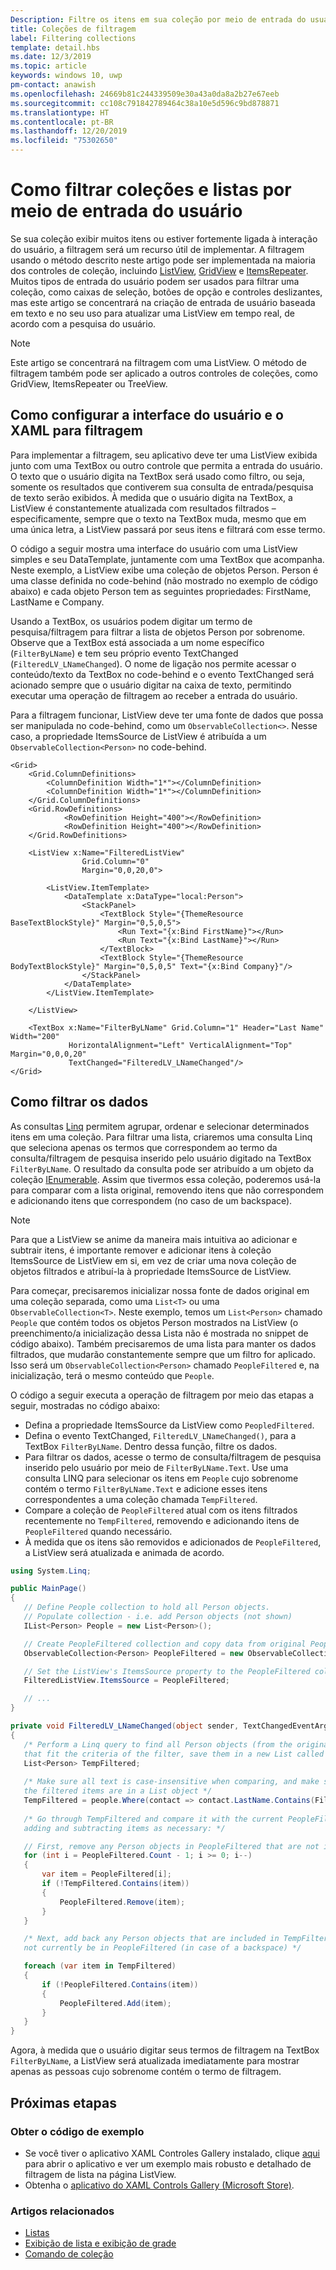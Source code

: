 ```yaml
---
Description: Filtre os itens em sua coleção por meio de entrada do usuário.
title: Coleções de filtragem
label: Filtering collections
template: detail.hbs
ms.date: 12/3/2019
ms.topic: article
keywords: windows 10, uwp
pm-contact: anawish
ms.openlocfilehash: 24669b81c244339509e30a43a0da8a2b27e67eeb
ms.sourcegitcommit: cc108c791842789464c38a10e5d596c9bd878871
ms.translationtype: HT
ms.contentlocale: pt-BR
ms.lasthandoff: 12/20/2019
ms.locfileid: "75302650"
---
```

# <a name="filtering-collections-and-lists-through-user-input"></a>Como filtrar coleções e listas por meio de entrada do usuário
Se sua coleção exibir muitos itens ou estiver fortemente ligada à interação do usuário, a filtragem será um recurso útil de implementar. A filtragem usando o método descrito neste artigo pode ser implementada na maioria dos controles de coleção, incluindo [ListView](https://docs.microsoft.com/uwp/api/Windows.UI.Xaml.Controls.ListView), [GridView](https://docs.microsoft.com/uwp/api/windows.ui.xaml.controls.gridview) e [ItemsRepeater](https://docs.microsoft.com/uwp/api/microsoft.ui.xaml.controls.itemsrepeater?view=winui-2.2). Muitos tipos de entrada do usuário podem ser usados para filtrar uma coleção, como caixas de seleção, botões de opção e controles deslizantes, mas este artigo se concentrará na criação de entrada de usuário baseada em texto e no seu uso para atualizar uma ListView em tempo real, de acordo com a pesquisa do usuário. 

> [!NOTE]
> Este artigo se concentrará na filtragem com uma ListView. O método de filtragem também pode ser aplicado a outros controles de coleções, como GridView, ItemsRepeater ou TreeView.

## <a name="setting-up-the-ui-and-xaml-for-filtering"></a>Como configurar a interface do usuário e o XAML para filtragem
Para implementar a filtragem, seu aplicativo deve ter uma ListView exibida junto com uma TextBox ou outro controle que permita a entrada do usuário. O texto que o usuário digita na TextBox será usado como filtro, ou seja, somente os resultados que contiverem sua consulta de entrada/pesquisa de texto serão exibidos. À medida que o usuário digita na TextBox, a ListView é constantemente atualizada com resultados filtrados – especificamente, sempre que o texto na TextBox muda, mesmo que em uma única letra, a ListView passará por seus itens e filtrará com esse termo.

O código a seguir mostra uma interface do usuário com uma ListView simples e seu DataTemplate, juntamente com uma TextBox que acompanha. Neste exemplo, a ListView exibe uma coleção de objetos Person. Person é uma classe definida no code-behind (não mostrado no exemplo de código abaixo) e cada objeto Person tem as seguintes propriedades: FirstName, LastName e Company.

Usando a TextBox, os usuários podem digitar um termo de pesquisa/filtragem para filtrar a lista de objetos Person por sobrenome. Observe que a TextBox está associada a um nome específico (`FilterByLName`) e tem seu próprio evento TextChanged (`FilteredLV_LNameChanged`). O nome de ligação nos permite acessar o conteúdo/texto da TextBox no code-behind e o evento TextChanged será acionado sempre que o usuário digitar na caixa de texto, permitindo executar uma operação de filtragem ao receber a entrada do usuário. 

Para a filtragem funcionar, ListView deve ter uma fonte de dados que possa ser manipulada no code-behind, como um `ObservableCollection<>`. Nesse caso, a propriedade ItemsSource de ListView é atribuída a um `ObservableCollection<Person>` no code-behind. 

```xaml
<Grid>
    <Grid.ColumnDefinitions>
        <ColumnDefinition Width="1*"></ColumnDefinition>
        <ColumnDefinition Width="1*"></ColumnDefinition>
    </Grid.ColumnDefinitions>
    <Grid.RowDefinitions>
            <RowDefinition Height="400"></RowDefinition>
            <RowDefinition Height="400"></RowDefinition>
    </Grid.RowDefinitions>

    <ListView x:Name="FilteredListView"
                Grid.Column="0"
                Margin="0,0,20,0">

        <ListView.ItemTemplate>
            <DataTemplate x:DataType="local:Person">
                <StackPanel>
                    <TextBlock Style="{ThemeResource BaseTextBlockStyle}" Margin="0,5,0,5">
                        <Run Text="{x:Bind FirstName}"></Run>
                        <Run Text="{x:Bind LastName}"></Run>
                    </TextBlock>
                    <TextBlock Style="{ThemeResource BodyTextBlockStyle}" Margin="0,5,0,5" Text="{x:Bind Company}"/>
                </StackPanel>
            </DataTemplate>
        </ListView.ItemTemplate>

    </ListView>

    <TextBox x:Name="FilterByLName" Grid.Column="1" Header="Last Name" Width="200"
             HorizontalAlignment="Left" VerticalAlignment="Top" Margin="0,0,0,20"
             TextChanged="FilteredLV_LNameChanged"/>
</Grid>
```
## <a name="filtering-the-data"></a>Como filtrar os dados
As consultas [Linq](https://docs.microsoft.com/dotnet/csharp/programming-guide/concepts/linq/introduction-to-linq-queries) permitem agrupar, ordenar e selecionar determinados itens em uma coleção. Para filtrar uma lista, criaremos uma consulta Linq que seleciona apenas os termos que correspondem ao termo da consulta/filtragem de pesquisa inserido pelo usuário digitado na TextBox `FilterByLName`. O resultado da consulta pode ser atribuído a um objeto da coleção [IEnumerable<T>](https://docs.microsoft.com/dotnet/api/system.collections.generic.ienumerable-1). Assim que tivermos essa coleção, poderemos usá-la para comparar com a lista original, removendo itens que não correspondem e adicionando itens que correspondem (no caso de um backspace).

> [!NOTE]
> Para que a ListView se anime da maneira mais intuitiva ao adicionar e subtrair itens, é importante remover e adicionar itens à coleção ItemsSource de ListView em si, em vez de criar uma nova coleção de objetos filtrados e atribuí-la à propriedade ItemsSource de ListView.

Para começar, precisaremos inicializar nossa fonte de dados original em uma coleção separada, como uma `List<T>` ou uma `ObservableCollection<T>`. Neste exemplo, temos um `List<Person>` chamado `People` que contém todos os objetos Person mostrados na ListView (o preenchimento/a inicialização dessa Lista não é mostrada no snippet de código abaixo). Também precisaremos de uma lista para manter os dados filtrados, que mudarão constantemente sempre que um filtro for aplicado. Isso será um `ObservableCollection<Person>` chamado `PeopleFiltered` e, na inicialização, terá o mesmo conteúdo que `People`.
 
O código a seguir executa a operação de filtragem por meio das etapas a seguir, mostradas no código abaixo:
 - Defina a propriedade ItemsSource da ListView como `PeopledFiltered`. 
 - Defina o evento TextChanged, `FilteredLV_LNameChanged()`, para a TextBox `FilterByLName`. Dentro dessa função, filtre os dados.
 - Para filtrar os dados, acesse o termo de consulta/filtragem de pesquisa inserido pelo usuário por meio de `FilterByLName.Text`. Use uma consulta LINQ para selecionar os itens em `People` cujo sobrenome contém o termo `FilterByLName.Text` e adicione esses itens correspondentes a uma coleção chamada `TempFiltered`.
 - Compare a coleção de `PeopleFiltered` atual com os itens filtrados recentemente no `TempFiltered`, removendo e adicionando itens de `PeopleFiltered` quando necessário.
 - À medida que os itens são removidos e adicionados de `PeopleFiltered`, a ListView será atualizada e animada de acordo.

 ```csharp
using System.Linq;

public MainPage()
{
    // Define People collection to hold all Person objects. 
    // Populate collection - i.e. add Person objects (not shown)
    IList<Person> People = new List<Person>();

    // Create PeopleFiltered collection and copy data from original People collection
    ObservableCollection<Person> PeopleFiltered = new ObservableCollection<Person>(People);

    // Set the ListView's ItemsSource property to the PeopleFiltered collection
    FilteredListView.ItemsSource = PeopleFiltered;

    // ... 
}

private void FilteredLV_LNameChanged(object sender, TextChangedEventArgs e)
{
    /* Perform a Linq query to find all Person objects (from the original People collection)
    that fit the criteria of the filter, save them in a new List called TempFiltered. */
    List<Person> TempFiltered;
    
    /* Make sure all text is case-insensitive when comparing, and make sure 
    the filtered items are in a List object */
    TempFiltered = people.Where(contact => contact.LastName.Contains(FilterByLName.Text, StringComparison.InvariantCultureIgnoreCase)).ToList();
    
    /* Go through TempFiltered and compare it with the current PeopleFiltered collection,
    adding and subtracting items as necessary: */

    // First, remove any Person objects in PeopleFiltered that are not in TempFiltered
    for (int i = PeopleFiltered.Count - 1; i >= 0; i--)
    {
        var item = PeopleFiltered[i];
        if (!TempFiltered.Contains(item))
        {
            PeopleFiltered.Remove(item);
        }
    }

    /* Next, add back any Person objects that are included in TempFiltered and may 
    not currently be in PeopleFiltered (in case of a backspace) */

    foreach (var item in TempFiltered)
    {
        if (!PeopleFiltered.Contains(item))
        {
            PeopleFiltered.Add(item);
        }
    }
}
 ```

Agora, à medida que o usuário digitar seus termos de filtragem na TextBox `FilterByLName`, a ListView será atualizada imediatamente para mostrar apenas as pessoas cujo sobrenome contém o termo de filtragem.

## <a name="next-steps"></a>Próximas etapas

### <a name="get-the-sample-code"></a>Obter o código de exemplo
- Se você tiver o aplicativo XAML Controles Gallery</strong> instalado, clique [aqui](xamlcontrolsgallery:/item/ListView) para abrir o aplicativo e ver um exemplo mais robusto e detalhado de filtragem de lista na página ListView.
- Obtenha o [aplicativo do XAML Controls Gallery (Microsoft Store)](https://www.microsoft.com/store/productId/9MSVH128X2ZT).

### <a name="related-articles"></a>Artigos relacionados
- [Listas](lists.md)
- [Exibição de lista e exibição de grade](listview-and-gridview.md)
- [Comando de coleção](collection-commanding.md)